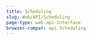 ```yaml
---
title: Scheduling
slug: Web/API/Scheduling
page-type: web-api-interface
browser-compat: api.Scheduling
---
```

